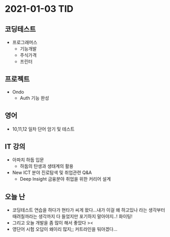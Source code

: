 # 2021-01-03 TID

## 코딩테스트

- 프로그래머스
  - 기능개발
  - 주식가격
  - 프린터

## 프로젝트

- Ondo
  - Auth 기능 완성

## 영어

- 10,11,12 일차 단어 암기 및 테스트

## IT 강의

- 아파치 하둡 입문
  - 하둡의 탄생과 생태계의 활용
- New ICT 분야 진로탐색 및 취업관련 Q&A
  - Deep Insight 금융분야 취업을 위한 커리어 설계

## 오늘 난

- 코딩테스트 연습을 하다가 현타가 씨게 왔다...내가 이걸 왜 하고있나 라는 생각부터 때려칠까라는 생각까지 다 들었지만 포기하지 말아야지..! 화이팅!
- 그리고 오늘 개발을 좀 많이 해서 좋았다 ><
- 영단어 시험 오답이 왜이리 많지;; 커트라인을 둬야겠다...
